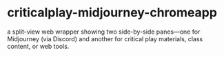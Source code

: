 # criticalplay-midjourney-chromeapp
a split-view web wrapper showing two side-by-side panes—one for Midjourney (via Discord) and another for critical play materials, class content, or web tools.
